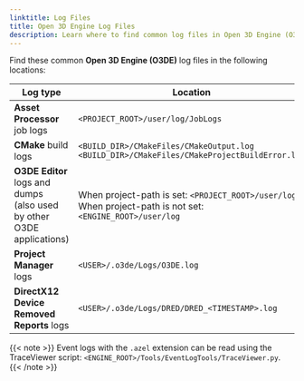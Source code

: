 ```yaml
---
linktitle: Log Files
title: Open 3D Engine Log Files
description: Learn where to find common log files in Open 3D Engine (O3DE).
---
```


Find these common **Open 3D Engine (O3DE)** log files in the following locations:

| Log type | Location |
| --- | --- |
| **Asset Processor** job logs | `<PROJECT_ROOT>/user/log/JobLogs` |
| **CMake** build logs | `<BUILD_DIR>/CMakeFiles/CMakeOutput.log` <br> `<BUILD_DIR>/CMakeFiles/CMakeProjectBuildError.log` |
| **O3DE Editor** logs and dumps <br> (also used by other O3DE applications) | When project-path is set: `<PROJECT_ROOT>/user/log` <br> When project-path is not set: `<ENGINE_ROOT>/user/log` |
| **Project Manager** logs | `<USER>/.o3de/Logs/O3DE.log` |
| **DirectX12 Device Removed Reports** logs | `<USER>/.o3de/Logs/DRED/DRED_<TIMESTAMP>.log` |

{{< note >}}
Event logs with the `.azel` extension can be read using the TraceViewer script: `<ENGINE_ROOT>/Tools/EventLogTools/TraceViewer.py`.
{{< /note >}}
